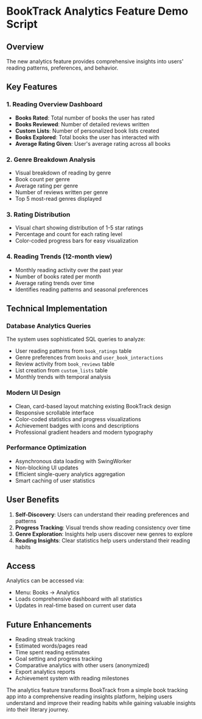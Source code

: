 # BookTrack Analytics Feature Demo Script

## Overview
The new analytics feature provides comprehensive insights into users' reading patterns, preferences, and behavior.

## Key Features

### 1. Reading Overview Dashboard
- **Books Rated**: Total number of books the user has rated
- **Books Reviewed**: Number of detailed reviews written
- **Custom Lists**: Number of personalized book lists created
- **Books Explored**: Total books the user has interacted with
- **Average Rating Given**: User's average rating across all books

### 2. Genre Breakdown Analysis
- Visual breakdown of reading by genre
- Book count per genre
- Average rating per genre
- Number of reviews written per genre
- Top 5 most-read genres displayed

### 3. Rating Distribution
- Visual chart showing distribution of 1-5 star ratings
- Percentage and count for each rating level
- Color-coded progress bars for easy visualization

### 4. Reading Trends (12-month view)
- Monthly reading activity over the past year
- Number of books rated per month
- Average rating trends over time
- Identifies reading patterns and seasonal preferences

## Technical Implementation

### Database Analytics Queries
The system uses sophisticated SQL queries to analyze:
- User reading patterns from `book_ratings` table
- Genre preferences from `books` and `user_book_interactions`
- Review activity from `book_reviews` table
- List creation from `custom_lists` table
- Monthly trends with temporal analysis

### Modern UI Design
- Clean, card-based layout matching existing BookTrack design
- Responsive scrollable interface
- Color-coded statistics and progress visualizations
- Achievement badges with icons and descriptions
- Professional gradient headers and modern typography

### Performance Optimization
- Asynchronous data loading with SwingWorker
- Non-blocking UI updates
- Efficient single-query analytics aggregation
- Smart caching of user statistics

## User Benefits

1. **Self-Discovery**: Users can understand their reading preferences and patterns
2. **Progress Tracking**: Visual trends show reading consistency over time
3. **Genre Exploration**: Insights help users discover new genres to explore
4. **Reading Insights**: Clear statistics help users understand their reading habits

## Access
Analytics can be accessed via:
- Menu: Books → Analytics
- Loads comprehensive dashboard with all statistics
- Updates in real-time based on current user data

## Future Enhancements
- Reading streak tracking
- Estimated words/pages read
- Time spent reading estimates
- Goal setting and progress tracking
- Comparative analytics with other users (anonymized)
- Export analytics reports
- Achievement system with reading milestones

The analytics feature transforms BookTrack from a simple book tracking app into a comprehensive reading insights platform, helping users understand and improve their reading habits while gaining valuable insights into their literary journey.
